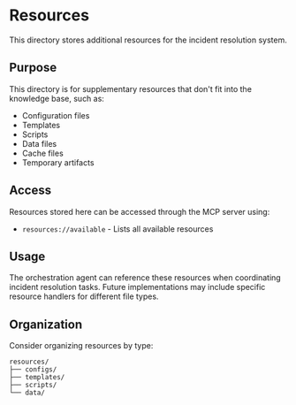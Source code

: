 # Resources

This directory stores additional resources for the incident resolution system.

## Purpose

This directory is for supplementary resources that don't fit into the knowledge base, such as:

- Configuration files
- Templates
- Scripts
- Data files
- Cache files
- Temporary artifacts

## Access

Resources stored here can be accessed through the MCP server using:

- `resources://available` - Lists all available resources

## Usage

The orchestration agent can reference these resources when coordinating incident resolution tasks. Future implementations may include specific resource handlers for different file types.

## Organization

Consider organizing resources by type:

```
resources/
├── configs/
├── templates/
├── scripts/
└── data/
```
